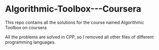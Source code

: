 # Algorithmic-Toolbox---Coursera
This repo contains all the solutions for the course named Algorithmic Toolbox on coursera

All the problems are solved in CPP, so I removed all other files of different programming languages.
